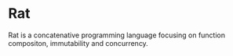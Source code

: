 # Rat

Rat is a concatenative programming language focusing on function compositon, immutability and concurrency.

